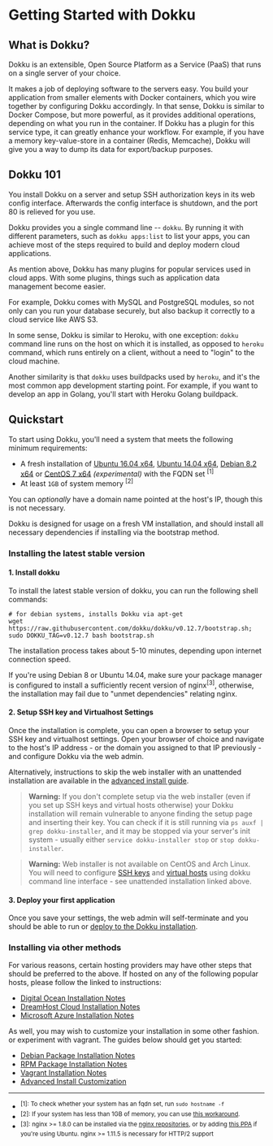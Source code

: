 # Getting Started with Dokku

## What is Dokku?

Dokku is an extensible, Open Source Platform as a Service (PaaS) that runs on a single server of your choice.

It makes a job of deploying software to the servers easy.
You build your application from smaller elements with Docker
containers, which you wire together by configuring Dokku accordingly.
In that sense, Dokku is similar to Docker Compose, but more powerful, as it
provides additional operations, depending on what you run in the container.
If Dokku has a plugin for this service type, it can greatly enhance your
workflow.
For example, if you have a memory key-value-store in a container (Redis,
Memcache), Dokku will give you a way to dump its data for export/backup
purposes.

## Dokku 101

You install Dokku on a server and setup SSH authorization keys in its web
config interface.
Afterwards the config interface is shutdown, and the port 80 is relieved for
you use.

Dokku provides you a single command line -- `dokku`.
By running it with different parameters, such as `dokku apps:list` to list
your apps, you can achieve most of the steps required to build and deploy
modern cloud applications.

As mention above, Dokku has many plugins for popular services used in cloud
apps.
With some plugins, things such as application data management become easier.

For example, Dokku comes with MySQL and PostgreSQL modules, so not only can
you run your database securely, but also backup it correctly to a cloud
service like AWS S3.

In some sense, Dokku is similar to Heroku, with one exception: `dokku`
command line runs on the host on which it is installed, as opposed to
`heroku` command, which runs entirely on a client, without a need to "login"
to the cloud machine.

Another similarity is that `dokku` uses buildpacks used by `heroku`, and
it's the most common app development starting point. For example, if you
want to develop an app in Golang, you'll start with Heroku Golang buildpack.

## Quickstart

To start using Dokku, you'll need a system that meets the following minimum requirements:

- A fresh installation of [Ubuntu 16.04 x64](https://www.ubuntu.com/download), [Ubuntu 14.04 x64](https://www.ubuntu.com/download), [Debian 8.2 x64](https://www.debian.org/distrib/) or [CentOS 7 x64](https://www.centos.org/download/) *(experimental)* with the FQDN set <sup>[1]</sup>
- At least `1GB` of system memory <sup>[2]</sup>

You can *optionally* have a domain name pointed at the host's IP, though this is not necessary.

Dokku is designed for usage on a fresh VM installation, and should install all necessary dependencies if installing via the bootstrap method.

### Installing the latest stable version

#### 1. Install dokku

To install the latest stable version of dokku, you can run the following shell commands:

```shell
# for debian systems, installs Dokku via apt-get
wget https://raw.githubusercontent.com/dokku/dokku/v0.12.7/bootstrap.sh;
sudo DOKKU_TAG=v0.12.7 bash bootstrap.sh
```

The installation process takes about 5-10 minutes, depending upon internet connection speed.

If you're using Debian 8 or Ubuntu 14.04, make sure your package manager is configured to install a sufficiently recent version of nginx<sup>[3]</sup>, otherwise, the installation may fail due to "unmet dependencies" relating nginx.

#### 2. Setup SSH key and Virtualhost Settings

Once the installation is complete, you can open a browser to setup your SSH key and virtualhost settings. Open your browser of choice and navigate to the host's IP address - or the domain you assigned to that IP previously - and configure Dokku via the web admin.

Alternatively, instructions to skip the web installer with an unattended installation are available in the [advanced install guide](/docs/getting-started/advanced-installation/#configuring). 

> **Warning:** If you don't complete setup via the web installer (even if you set up SSH keys and virtual hosts otherwise) your Dokku installation will remain vulnerable to anyone finding the setup page and inserting their key. You can check if it is still running via `ps auxf | grep dokku-installer`, and it may be stopped via your server's init system - usually either `service dokku-installer stop` or `stop dokku-installer`.

> **Warning:** Web installer is not available on CentOS and Arch Linux. You will need to configure [SSH keys](/docs/deployment/user-management.md#adding-ssh-keys) and [virtual hosts](/docs/configuration/domains.md#customizing-hostnames) using dokku command line interface - see unattended installation linked above.

#### 3. Deploy your first application

Once you save your settings, the web admin will self-terminate and you should be able to run or [deploy to the Dokku installation](/docs/deployment/application-deployment.md).

### Installing via other methods

For various reasons, certain hosting providers may have other steps that should be preferred to the above. If hosted on any of the following popular hosts, please follow the linked to instructions:

- [Digital Ocean Installation Notes](/docs/getting-started/install/digitalocean.md)
- [DreamHost Cloud Installation Notes](/docs/getting-started/install/dreamhost.md)
- [Microsoft Azure Installation Notes](/docs/getting-started/install/azure.md)

As well, you may wish to customize your installation in some other fashion. or experiment with vagrant. The guides below should get you started:

- [Debian Package Installation Notes](/docs/getting-started/install/debian.md)
- [RPM Package Installation Notes](/docs/getting-started/install/rpm.md)
- [Vagrant Installation Notes](/docs/getting-started/install/vagrant.md)
- [Advanced Install Customization](/docs/getting-started/advanced-installation.md)

---

- <sup>[1]: To check whether your system has an fqdn set, run `sudo hostname -f`</sup>
- <sup>[2]: If your system has less than 1GB of memory, you can use [this workaround](/docs/getting-started/advanced-installation.md#vms-with-less-than-1gb-of-memory).</sup>
- <sup>[3]: nginx >= 1.8.0 can be installed via the [nginx repositories](https://www.nginx.com/resources/admin-guide/installing-nginx-open-source/), or by adding [this PPA](https://launchpad.net/~nginx/+archive/ubuntu/stable) if you're using Ubuntu. nginx >= 1.11.5 is necessary for HTTP/2 support</sup>
